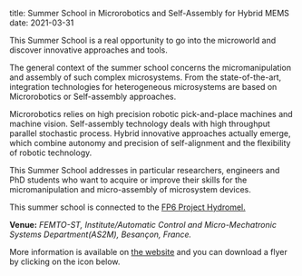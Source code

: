 title: Summer School in Microrobotics and Self-Assembly for Hybrid MEMS
date: 2021-03-31

This Summer School is a real opportunity to go into the microworld and discover innovative approaches and tools.
<!--break-->
The general context of the summer school concerns the micromanipulation and assembly of such complex microsystems. From the state-of-the-art, integration technologies for heterogeneous microsystems are based on Microrobotics or Self-assembly approaches.  
  
Microrobotics relies on high precision robotic pick-and-place machines and machine vision. Self-assembly technology deals with high throughput parallel stochastic process. Hybrid innovative approaches actually emerge, which combine autonomy and precision of self-alignment and the flexibility of robotic technology.  
  
This Summer School addresses in particular researchers, engineers and PhD students who want to acquire or improve their skills for the micromanipulation and micro-assembly of microsystem devices.

This summer school is connected to the [FP6 Project Hydromel.](http://www.hydromel-project.eu/)


**Venue:**   *FEMTO-ST, Institute/Automatic Control and Micro-Mechatronic Systems Department(AS2M), Besançon, France.*  

  
More information is available on [the website](http://www.femto-st.fr/microassembly) and you can download a flyer by clicking on the icon below.